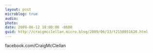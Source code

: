 ```yaml
---
layout: post
microblog: true
audio: 
photo: 
date: 2009-06-12 18:00:00 -0600
guid: http://craigmcclellan.micro.blog/2009/06/13/t2150051620.html
---
```

facebook.com/CraigMcClellan
